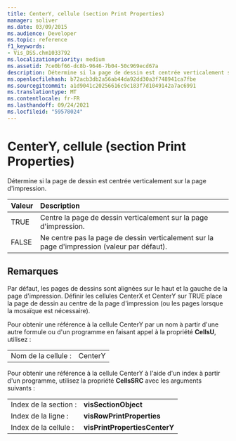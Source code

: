 ```yaml
---
title: CenterY, cellule (section Print Properties)
manager: soliver
ms.date: 03/09/2015
ms.audience: Developer
ms.topic: reference
f1_keywords:
- Vis_DSS.chm1033792
ms.localizationpriority: medium
ms.assetid: 7ce0bf66-dc8b-9646-7b04-50c969ecd67a
description: Détermine si la page de dessin est centrée verticalement sur la page d'impression.
ms.openlocfilehash: b72acb3db2a56ab44da92dd30a3f748941ca7fbe
ms.sourcegitcommit: a1d9041c20256616c9c183f7d1049142a7ac6991
ms.translationtype: MT
ms.contentlocale: fr-FR
ms.lasthandoff: 09/24/2021
ms.locfileid: "59578024"
---
```

# <a name="centery-cell-print-properties-section"></a>CenterY, cellule (section Print Properties)

Détermine si la page de dessin est centrée verticalement sur la page d'impression. 
  
|**Valeur**|**Description**|
|:-----|:-----|
| TRUE  <br/> | Centre la page de dessin verticalement sur la page d'impression.  <br/> |
| FALSE  <br/> | Ne centre pas la page de dessin verticalement sur la page d'impression (valeur par défaut).  <br/> |
   
## <a name="remarks"></a>Remarques

Par défaut, les pages de dessins sont alignées sur le haut et la gauche de la page d'impression. Définir les cellules CenterX et CenterY sur TRUE place la page de dessin au centre de la page d'impression (ou les pages lorsque la mosaïque est nécessaire). 
  
Pour obtenir une référence à la cellule CenterY par un nom à partir d'une autre formule ou d'un programme en faisant appel à la propriété **CellsU**, utilisez : 
  
|||
|:-----|:-----|
| Nom de la cellule :  <br/> | CenterY  <br/> |
   
Pour obtenir une référence à la cellule CenterY à l'aide d'un index à partir d'un programme, utilisez la propriété **CellsSRC** avec les arguments suivants : 
  
|||
|:-----|:-----|
| Index de la section :  <br/> |**visSectionObject** <br/> |
| Index de la ligne :  <br/> |**visRowPrintProperties** <br/> |
| Index de la cellule :  <br/> |**visPrintPropertiesCenterY** <br/> |
   

